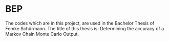 # BEP
The codes which are in this project, are used in the Bachelor Thesis of Femke Schürmann. The title of this thesis is: Determining the accuracy of a Markov Chain Monte Carlo Output.
